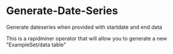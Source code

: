 # Generate-Date-Series
Generate dateseries when provided with startdate and end data

This is a rapidminer operator that will allow you to generate a new "ExampleSet/data table" 
